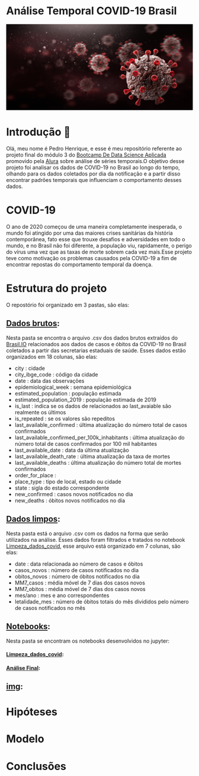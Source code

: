 # Análise Temporal COVID-19 Brasil

![Alt](img/covid-19_0.jpg)

# Introdução 📜

Olá, meu nome é Pedro Henrique, e esse é meu repositório referente ao projeto final do módulo 3 do [Bootcamp De Data Science Aplicada](https://www.alura.com.br/bootcamp/data-science-aplicada/matriculas-abertas) promovido pela [Alura](https://www.alura.com.br/) sobre análise de séries temporais.O objetivo desse projeto foi analisar os dados de COVID-19 no Brasil ao longo do tempo, olhando para os dados coletados por dia da notificação e a partir disso encontrar padrões temporais que influenciam o comportamento desses dados.

# COVID-19

O ano de 2020 começou de uma maneira completamente inesperada, o mundo foi atingido por uma das maiores crises sanitárias da história contemporânea, fato esse que trouxe desafios e adversidades em todo o mundo, e no Brasil não foi diferente, a população viu, rapidamente, o perigo do vírus uma vez que as taxas de morte sobrem cada vez mais.Esse projeto teve como motivação os problemas causados pela COVID-19 a fim de encontrar repostas do comportamento temporal da doença. 

# Estrutura do projeto
O repostório foi organizado em 3 pastas, são elas:

## [Dados brutos](https://github.com/PedroHCAlmeida/analise_temporal_COVID_Brasil/tree/main/dados_brutos):
Nesta pasta se encontra o arquivo .csv dos dados brutos extraídos do [Brasil.IO](https://brasil.io/home/) relacionados aos dados de casos e óbitos da COVID-19 no Brasil coletados a partir das secretarias estaduais de saúde. Esses dados estão organizados em 18 colunas, são elas:

* city : cidade
* city_ibge_code : código da cidade
* date : data das observações
* epidemiological_week : semana epidemiológica
* estimated_population : população estimada
* estimated_population_2019 : população estimada de 2019
* is_last : indica se os dados de relacionados ao last_avaiable são realmente os últimos
* is_repeated : se os valores são repeditos
* last_available_confirmed : última atualização do número total de casos confirmados
* last_available_confirmed_per_100k_inhabitants : última atualização do número total de casos confirmados por 100 mil habitantes
* last_available_date : data da última atualização
* last_available_death_rate : última atualização da taxa de mortes
* last_available_deaths : última atualização do número total de mortes confirmados
* order_for_place : 
* place_type : tipo de local, estado ou cidade
* state : sigla do estado correspondente
* new_confirmed : casos novos notificados no dia
* new_deaths : óbitos novos notificados no dia

## [Dados limpos](https://github.com/PedroHCAlmeida/analise_temporal_COVID_Brasil/tree/main/dados_limpos):
Nesta pasta está o arquivo .csv com os dados na forma que serão utilizados na análise. Esses dados foram filtrados e tratados no notebook [Limpeza_dados_covid](https://github.com/PedroHCAlmeida/analise_temporal_COVID_Brasil/blob/main/notebooks/Limpeza_dados_covid.ipynb), esse arquivo está organizado em 7 colunas, são elas:

* date : data relacionada ao número de casos e óbitos
* casos_novos : número de casos notificados no dia
* obitos_novos : número de óbitos notificados no dia
* MM7_casos : média móvel de 7 dias dos casos novos
* MM7_obitos : média móvel de 7 dias dos casos novos
* mes/ano : mes e ano correspondentes
* letalidade_mes : número de óbitos totais do mês divididos pelo número de casos notificados no mês

## [Notebooks](https://github.com/PedroHCAlmeida/analise_temporal_COVID_Brasil/tree/main/notebooks):
Nesta pasta se encontram os notebooks desenvolvidos no jupyter:

#### [Limpeza_dados_covid](https://github.com/PedroHCAlmeida/analise_temporal_COVID_Brasil/blob/main/notebooks/Limpeza_dados_covid.ipynb):

#### [Análise Final]():



## [img](https://github.com/PedroHCAlmeida/analise_temporal_COVID_Brasil/tree/main/img):

# Hipóteses

# Modelo

# Conclusões

